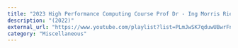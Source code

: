 ```yaml
---
title: "2023 High Performance Computing Course Prof Dr - Ing Morris Riedel"
description: "(2022)"
external_url: "https://www.youtube.com/playlist?list=PLmJwSK7qduwUBwrFn3SY8vi4AYa2rVTWH"
category: "Miscellaneous"
---
```

